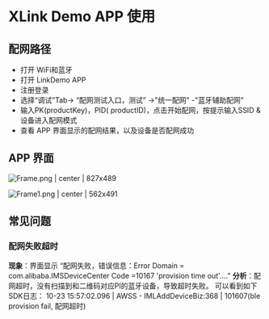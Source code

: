 # XLink Demo APP 使用
## 配网路径
* 打开 WiFi和蓝牙
* 打开 LinkDemo APP
* 注册登录
* 选择“调试”Tab-> “配网测试入口，测试” ->"统一配网" -"蓝牙辅助配网"
* 输入PK(productKey)，PID( productID)，点击开始配网，按提示输入SSID & 设备进入配网模式
* 查看 APP 界面显示的配网结果，以及设备是否配网成功

## APP 界面


![Frame.png | center | 827x489](https://cdn.nlark.com/lark/0/2018/png/6296/1540281144856-f2abc418-7154-4d17-b94f-199f322f1144.png "")




![Frame1.png | center | 562x491](https://cdn.nlark.com/lark/0/2018/png/6296/1540281158135-80d267fd-377e-47c1-a490-11b2fd8e6716.png "")



## 常见问题
### 配网失败超时
__现象__：界面显示 “配网失败，错误信息：Error Domain = com.alibaba.IMSDeviceCenter Code =10167 'provision time out'....”
__分析__：配网超时，没有扫描到和二维码对应PI的蓝牙设备，导致超时失败。
可以看到如下SDK日志：
10-23 15:57:02.096 | AWSS - IMLAddDeviceBiz:368 | 101607(ble provision fail, 配网超时)



